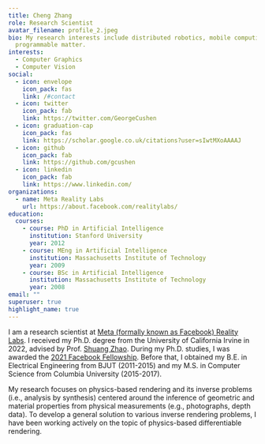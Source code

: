 ```yaml
---
title: Cheng Zhang
role: Research Scientist
avatar_filename: profile_2.jpeg
bio: My research interests include distributed robotics, mobile computing and
  programmable matter.
interests:
  - Computer Graphics
  - Computer Vision
social:
  - icon: envelope
    icon_pack: fas
    link: /#contact
  - icon: twitter
    icon_pack: fab
    link: https://twitter.com/GeorgeCushen
  - icon: graduation-cap
    icon_pack: fas
    link: https://scholar.google.co.uk/citations?user=sIwtMXoAAAAJ
  - icon: github
    icon_pack: fab
    link: https://github.com/gcushen
  - icon: linkedin
    icon_pack: fab
    link: https://www.linkedin.com/
organizations:
  - name: Meta Reality Labs
    url: https://about.facebook.com/realitylabs/
education:
  courses:
    - course: PhD in Artificial Intelligence
      institution: Stanford University
      year: 2012
    - course: MEng in Artificial Intelligence
      institution: Massachusetts Institute of Technology
      year: 2009
    - course: BSc in Artificial Intelligence
      institution: Massachusetts Institute of Technology
      year: 2008
email: ""
superuser: true
highlight_name: true
---
```

I am a research scientist at [Meta (formally known as Facebook) Reality Labs](https://about.facebook.com/realitylabs/). I received my Ph.D. degree from the University of California Irvine in 2022, advised by Prof. [Shuang Zhao](https://shuangz.com/). During my Ph.D. studies, I was awarded the [2021 Facebook Fellowship](https://research.fb.com/fellows/zhang-cheng//). Before that, I obtained my B.E. in Electrical Engineering from BJUT (2011-2015) and my M.S. in Computer Science from Columbia University (2015-2017).

My research focuses on physics-based rendering and its inverse problems (i.e., analysis by synthesis) centered around the inference of geometric and material properties from physical measurements (e.g., photographs, depth data). To develop a general solution to various inverse rendering problems, I have been working actively on the topic of physics-based differentiable rendering.
